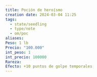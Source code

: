 ```yaml
---
title: Poción de heroísmo
creation date: 2024-03-04 11:25
tags:
  - state/seedling
  - type/note
  - om/poc
aliases: 
Peso: 1 lb
Precio: "100.000"
int_peso: 1
int_precio: 100000
Rareza: 
Efecto: +10 puntos de golpe temporales
---
```



